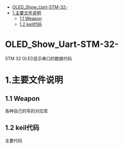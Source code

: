 - [OLED_Show_Uart-STM-32-](#oled_show_uart-stm-32-)
- [1.主要文件说明](#1主要文件说明)
  - [1.1 Weapon](#11-weapon)
  - [1.2 keil代码](#12-keil代码)


# OLED_Show_Uart-STM-32-
STM 32 OLED显示串口的数据代码

# 1.主要文件说明
## 1.1 Weapon  
各种自己的写的对应库
## 1.2 keil代码
主要代码
